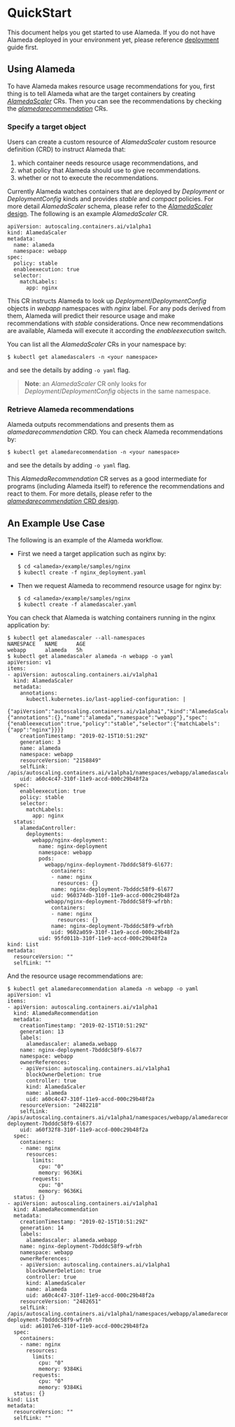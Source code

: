 # QuickStart

This document helps you get started to use Alameda. If you do not have Alameda deployed in your environment yet, please reference [deployment](./deploy.md) guide first.

## Using Alameda

To have Alameda makes resource usage recommendations for you, first thing is to tell Alameda what are the target containers by creating [_AlamedaScaler_](../design/crd_alamedascaler.md) CRs. Then you can see the recommendations by checking the [_alamedarecommendation_](../design/crd_alamedarecommendation.md) CRs.

### Specify a target object

Users can create a custom resource of _AlamedaScaler_ custom resource definition (CRD) to instruct Alameda that:
1. which container needs resource usage recommendations, and
2. what policy that Alameda should use to give recommendations.
3. whether or not to execute the recommendations.

Currently Alameda watches containers that are deployed by _Deployment_ or _DeploymentConfig_ kinds and provides *stable* and *compact* policies. For more detail _AlamedaScaler_ schema, please refer to the [*AlamedaScaler* design](../design/crd_alamedascaler.md). The following is an example _AlamedaScaler_ CR.

```
apiVersion: autoscaling.containers.ai/v1alpha1
kind: AlamedaScaler
metadata:
  name: alameda
  namespace: webapp
spec:
  policy: stable
  enableexecution: true
  selector:
    matchLabels:
      app: nginx
```
This CR instructs Alameda to look up _Deployment_/_DeploymentConfig_ objects in _webapp_ namespaces with _nginx_ label. For any pods derived from them, Alameda will predict their resource usage and make recommendations with _stable_ considerations. Once new recommendations are available, Alameda will execute it according the _enableexecution_ switch.

You can list all the *AlamedaScaler* CRs in your namespace by:
```
$ kubectl get alamedascalers -n <your namespace>
```
and see the details by adding `-o yaml` flag.

> **Note**: an *AlamedaScaler* CR only looks for _Deployment_/_DeploymentConfig_ objects in the same namespace.

### Retrieve Alameda recommendations

Alameda outputs recommendations and presents them as *alamedarecommendation* CRD.
You can check Alameda recommendations by:
```
$ kubectl get alamedarecommendation -n <your namespace>
```
and see the details by adding `-o yaml` flag.

This _AlamedaRecommendation_ CR serves as a good intermediate for programs (including Alameda itself) to reference the recommendations and react to them. For more details, please refer to the [*alamedarecommendation* CRD design](./design/crd_alamedarecommendation.md).

## An Example Use Case

The following is an example of the Alameda workflow.

- First we need a target application such as nginx by:
    ```
    $ cd <alameda>/example/samples/nginx
    $ kubectl create -f nginx_deployment.yaml
    ```
- Then we request Alameda to recommend resource usage for nginx by:
    ```
    $ cd <alameda>/example/samples/nginx
    $ kubectl create -f alamedascaler.yaml
    ```

You can check that Alameda is watching containers running in the nginx application by:
```
$ kubectl get alamedascaler --all-namespaces
NAMESPACE   NAME      AGE
webapp      alameda   5h
$ kubectl get alamedascaler alameda -n webapp -o yaml
apiVersion: v1
items:
- apiVersion: autoscaling.containers.ai/v1alpha1
  kind: AlamedaScaler
  metadata:
    annotations:
      kubectl.kubernetes.io/last-applied-configuration: |
        {"apiVersion":"autoscaling.containers.ai/v1alpha1","kind":"AlamedaScaler","metadata":{"annotations":{},"name":"alameda","namespace":"webapp"},"spec":{"enableexecution":true,"policy":"stable","selector":{"matchLabels":{"app":"nginx"}}}}
    creationTimestamp: "2019-02-15T10:51:29Z"
    generation: 3
    name: alameda
    namespace: webapp
    resourceVersion: "2158849"
    selfLink: /apis/autoscaling.containers.ai/v1alpha1/namespaces/webapp/alamedascalers/alameda
    uid: a60c4c47-310f-11e9-accd-000c29b48f2a
  spec:
    enableexecution: true
    policy: stable
    selector:
      matchLabels:
        app: nginx
  status:
    alamedaController:
      deployments:
        webapp/nginx-deployment:
          name: nginx-deployment
          namespace: webapp
          pods:
            webapp/nginx-deployment-7bdddc58f9-6l677:
              containers:
              - name: nginx
                resources: {}
              name: nginx-deployment-7bdddc58f9-6l677
              uid: 960374db-310f-11e9-accd-000c29b48f2a
            webapp/nginx-deployment-7bdddc58f9-wfrbh:
              containers:
              - name: nginx
                resources: {}
              name: nginx-deployment-7bdddc58f9-wfrbh
              uid: 9602a059-310f-11e9-accd-000c29b48f2a
          uid: 95fd011b-310f-11e9-accd-000c29b48f2a
kind: List
metadata:
  resourceVersion: ""
  selfLink: ""
```
And the resource usage recommendations are:
```
$ kubectl get alamedarecommendation alameda -n webapp -o yaml
apiVersion: v1
items:
- apiVersion: autoscaling.containers.ai/v1alpha1
  kind: AlamedaRecommendation
  metadata:
    creationTimestamp: "2019-02-15T10:51:29Z"
    generation: 13
    labels:
      alamedascaler: alameda.webapp
    name: nginx-deployment-7bdddc58f9-6l677
    namespace: webapp
    ownerReferences:
    - apiVersion: autoscaling.containers.ai/v1alpha1
      blockOwnerDeletion: true
      controller: true
      kind: AlamedaScaler
      name: alameda
      uid: a60c4c47-310f-11e9-accd-000c29b48f2a
    resourceVersion: "2482218"
    selfLink: /apis/autoscaling.containers.ai/v1alpha1/namespaces/webapp/alamedarecommendations/nginx-deployment-7bdddc58f9-6l677
    uid: a60f32f8-310f-11e9-accd-000c29b48f2a
  spec:
    containers:
    - name: nginx
      resources:
        limits:
          cpu: "0"
          memory: 9636Ki
        requests:
          cpu: "0"
          memory: 9636Ki
  status: {}
- apiVersion: autoscaling.containers.ai/v1alpha1
  kind: AlamedaRecommendation
  metadata:
    creationTimestamp: "2019-02-15T10:51:29Z"
    generation: 14
    labels:
      alamedascaler: alameda.webapp
    name: nginx-deployment-7bdddc58f9-wfrbh
    namespace: webapp
    ownerReferences:
    - apiVersion: autoscaling.containers.ai/v1alpha1
      blockOwnerDeletion: true
      controller: true
      kind: AlamedaScaler
      name: alameda
      uid: a60c4c47-310f-11e9-accd-000c29b48f2a
    resourceVersion: "2482651"
    selfLink: /apis/autoscaling.containers.ai/v1alpha1/namespaces/webapp/alamedarecommendations/nginx-deployment-7bdddc58f9-wfrbh
    uid: a61017e6-310f-11e9-accd-000c29b48f2a
  spec:
    containers:
    - name: nginx
      resources:
        limits:
          cpu: "0"
          memory: 9384Ki
        requests:
          cpu: "0"
          memory: 9384Ki
  status: {}
kind: List
metadata:
  resourceVersion: ""
  selfLink: ""
```
